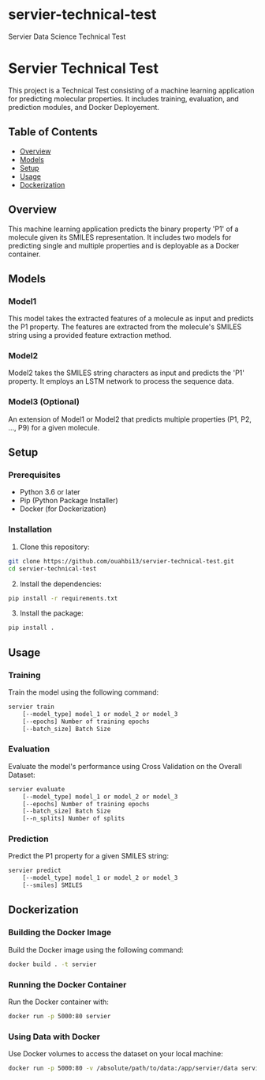 # servier-technical-test
Servier Data Science Technical Test

# Servier Technical Test

This project is a Technical Test consisting of a machine learning application for predicting molecular properties. It includes training, evaluation, and prediction modules, and Docker Deployement.

## Table of Contents

- [Overview](#overview)
- [Models](#models)
- [Setup](#setup)
- [Usage](#usage)
- [Dockerization](#dockerization)

## Overview

This machine learning application predicts the binary property 'P1' of a molecule given its SMILES representation. It includes two models for predicting single and multiple properties and is deployable as a Docker container.

## Models

### Model1

This model takes the extracted features of a molecule as input and predicts the P1 property. The features are extracted from the molecule's SMILES string using a provided feature extraction method.

### Model2

Model2 takes the SMILES string characters as input and predicts the 'P1' property. It employs an LSTM network to process the sequence data.

### Model3 (Optional)

An extension of Model1 or Model2 that predicts multiple properties (P1, P2, ..., P9) for a given molecule.

## Setup

### Prerequisites

- Python 3.6 or later
- Pip (Python Package Installer)
- Docker (for Dockerization)

### Installation

1. Clone this repository:

```bash
git clone https://github.com/ouahbi13/servier-technical-test.git
cd servier-technical-test
```

2. Install the dependencies:

```bash
pip install -r requirements.txt
```

3. Install the package:

```bash
pip install .
```

## Usage

### Training

Train the model using the following command:

```bash
servier train 
    [--model_type] model_1 or model_2 or model_3
    [--epochs] Number of training epochs
    [--batch_size] Batch Size
```

### Evaluation

Evaluate the model's performance using Cross Validation on the Overall Dataset:

```bash
servier evaluate
    [--model_type] model_1 or model_2 or model_3
    [--epochs] Number of training epochs
    [--batch_size] Batch Size
    [--n_splits] Number of splits
```

### Prediction

Predict the P1 property for a given SMILES string:

```bash
servier predict
    [--model_type] model_1 or model_2 or model_3
    [--smiles] SMILES
```

## Dockerization

### Building the Docker Image

Build the Docker image using the following command:

```bash
docker build . -t servier
```

### Running the Docker Container

Run the Docker container with:

```bash
docker run -p 5000:80 servier
```

### Using Data with Docker

Use Docker volumes to access the dataset on your local machine:

```bash
docker run -p 5000:80 -v /absolute/path/to/data:/app/servier/data servier
```